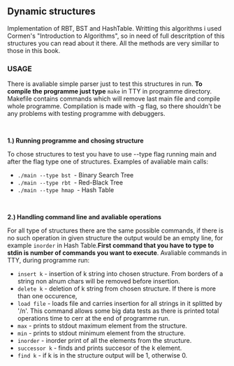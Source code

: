 ## Dynamic structures

Implementation of RBT, BST and HashTable. Writting this algorithms i used Cormen's "Introduction to Algorithms", so in need of full descritption of this structures you can read about it there. All the methods are very simillar to those in this book.


### USAGE

There is avaliable simple parser just to test this structures in run. **To compile the programme just type** `make` in TTY in programme directory. Makefile contains commands which will remove last main file and compile whole programme. Compilation is made with -g flag, so there shouldn't be any problems with testing programme with debuggers.

 <br>
    
  **1.) Running programme and chosing structure**
  
   To chose structures to test you have to use --type flag running main and after the flag type one of structures. Examples of 
   avaliable main calls:
      
   * `./main --type bst `- Binary Search Tree
   * `./main --type rbt `- Red-Black Tree
   * `./main --type hmap `- Hash Table
   
 <br>
   
 **2.) Handling command line and avaliable operations**

  For all type of structures there are the same possible commands, if there is no such operation in given structure the output         would be an empty line, for example `inorder` in Hash Table.**First command that you have to type to stdin is number of commands you want to execute**. Avaliable commands in TTY, during programme run:
  
  * `insert k` - insertion of k string into chosen structure. From borders of a string non alnum chars will be removed before insertion.
  * `delete k` - deletion of k string from chosen structure. If there is more than one occurence,
  * `load file` - loads file and carries insertion for all strings in it splitted by '/n'. This command allows some big data tests as there is printed total operations time to cerr at the end of programme run.
  * `max` - prints to stdout maximum element from the structure.
  * `min` - prints to stdout minimum element from the structure.
  * `inorder` - inorder print of all the elements from the structure.
  * `successor k` - finds and prints succesor of the k element.
  * `find k` - if k is in the structure output will be 1, otherwise 0.
  
